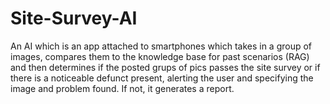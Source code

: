 # Site-Survey-AI
An AI which is an app attached to smartphones which takes in a group of images, compares them to the knowledge base for past scenarios (RAG) and then determines if the posted grups of pics passes the site survey or if there is a noticeable defunct present, alerting the user and specifying the image and problem found. If not, it generates a report.
